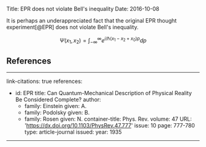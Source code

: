 Title: EPR does not violate Bell's inequality
Date: 2016-10-08

It is perhaps an underappreciated fact that the original EPR thought experiment[@EPR] does not violate Bell's inequality.

$$\Psi(x_1, x_2) = \int_{-\infty}^\infty e^{i / \hbar (x_1 - x_2 + x_0) p} dp$$


## References

---
link-citations: true
references:
- id: EPR
  title: Can Quantum-Mechanical Description of Physical Reality Be Considered Complete?
  author:
  - family: Einstein
    given: A.
  - family: Podolsky
    given: B.
  - family: Rosen
    given: N.
  container-title: Phys. Rev.
  volume: 47
  URL: 'https://dx.doi.org/10.1103/PhysRev.47.777'
  issue: 10
  page: 777-780
  type: article-journal
  issued:
    year: 1935
---

